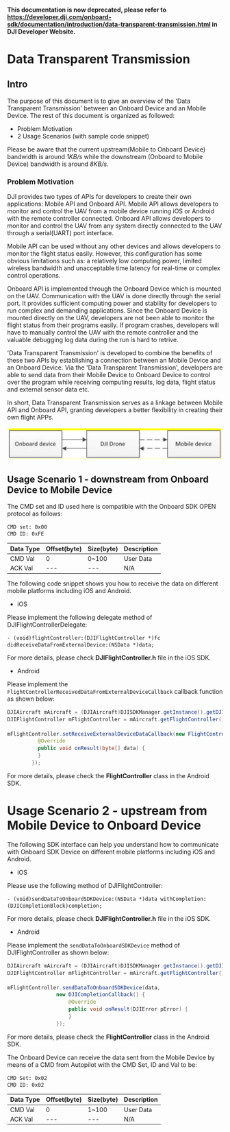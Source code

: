 #### This documentation is now deprecated, please refer to <https://developer.dji.com/onboard-sdk/documentation/introduction/data-transparent-transmission.html> in DJI Developer Website.

# Data Transparent Transmission

## Intro

The purpose of this document is to give an overview of the 'Data Transparent Transmission' between an Onboard Device and an Mobile Device. The rest of this document is organized as followed:
* Problem Motivation
* 2 Usage Scenarios (with sample code snippet)

Please be aware that the current upstream(Mobile to Onboard Device) bandwidth is around _1KB/s_ while the downstream (Onboard to Mobile Device) bandwidth is around _8KB/s_.

### Problem Motivation

DJI provides two types of APIs for developers to create their own applications: Mobile API and Onboard API. Mobile API allows developers to monitor and control the UAV from a mobile device running iOS or Android with the remote controller connected. Onboard API allows developers to monitor and control the UAV from any system directly connected to the UAV through a serial(UART) port interface.

Mobile API can be used without any other devices and allows developers to monitor the flight status easily. However, this configuration has some obvious limitations such as: a relatively low computing power, limited wireless bandwidth and unacceptable time latency for real-time or complex control operations.

Onboard API is implemented through the Onboard Device which is mounted on the UAV. Communication with the UAV is done directly through the serial port. It provides sufficient computing power and stability for developers to run complex and demanding applications. Since the Onboard Device is mounted directly on the UAV, developers are not been able to monitor the flight status from their programs easily. If program crashes, developers will have to manually control the UAV with the remote controller and the valuable debugging log data during the run is hard to retrive.

'Data Transparent Transmission' is developed to combine the benefits of these two APIs by establishing a connection between an Mobile Device and an Onboard Device. Via the 'Data Transparent Transmission', developers are able to send data from their Mobile Device to Onboard Device to control over the program while receiving computing results, log data, flight status and external sensor data etc.

In short, Data Transparent Transmission serves as a linkage between Mobile API and Onboard API, granting developers a better flexibility in creating their own flight APPs.

![streamFrame](Images/streamFrame.png)

## Usage Scenario 1 - downstream from Onboard Device to Mobile Device

The CMD set and ID used here is compatible with the Onboard SDK OPEN protocol as follows:

    CMD set: 0x00
    CMD ID: 0xFE

|Data Type|Offset(byte)|Size(byte)|Description|
|---------|------|----|-----------|
|CMD Val|0|0~100|User Data|
|ACK Val|---|---| N/A|

The following code snippet shows you how to receive the data on different mobile platforms including iOS and Android.

- iOS

Please implement the following delegate method of DJIFlightControllerDelegate:

~~~objc
- (void)flightController:(DJIFlightController *)fc didReceiveDataFromExternalDevice:(NSData *)data;
~~~

For more details, please check **DJIFlightController.h** file in the iOS SDK.

- Android

Please implement the `FlightControllerReceivedDataFromExternalDeviceCallback` callback function as shown below:

~~~java
DJIAircraft mAircraft = (DJIAircraft)DJISDKManager.getInstance().getDJIProduct();
DJIFlightController mFlightController = mAircraft.getFlightController();

mFlightController.setReceiveExternalDeviceDataCallback(new FlightControllerReceivedDataFromExternalDeviceCallback() {         
          @Override
          public void onResult(byte[] data) {
          }
        });
~~~

For more details, please check the **FlightController** class in the Android SDK.

# Usage Scenario 2 - upstream from Mobile Device to Onboard Device

The following SDK interface can help you understand how to communicate with Onboard SDK Device on different mobile platforms including iOS and Android.

- iOS

Please use the following method of DJIFlightController:

~~~objc
- (void)sendDataToOnboardSDKDevice:(NSData *)data withCompletion:(DJICompletionBlock)completion;
~~~

For more details, please check **DJIFlightController.h** file in the iOS SDK.

- Android

Please implement the `sendDataToOnboardSDKDevice` method of DJIFlightController as shown below:

~~~java
DJIAircraft mAircraft = (DJIAircraft)DJISDKManager.getInstance().getDJIProduct();
DJIFlightController mFlightController = mAircraft.getFlightController();

mFlightController.sendDataToOnboardSDKDevice(data,
                new DJICompletionCallback() {
                    @Override
                    public void onResult(DJIError pError) {
                    }
                });
~~~

For more details, please check the **FlightController** class in the Android SDK.

The Onboard Device can receive the data sent from the Mobile Device by means of a CMD from Autopilot with the CMD Set, ID and Val to be:

    CMD Set: 0x02
    CMD ID: 0x02

|Data Type|Offset(byte)|Size(byte)|Description|
|---------|------|----|-----------|
|CMD Val|0|1~100|User Data|
|ACK Val|---|---|N/A|
